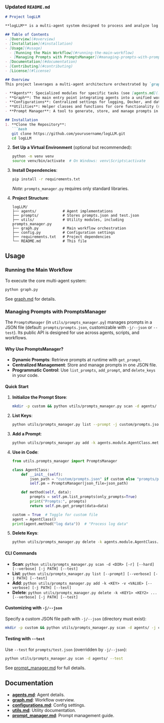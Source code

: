 ### Updated `README.md`

```markdown
# Project logLLM

**logLLM** is a multi-agent system designed to process and analyze log data using a collaborative agent-based workflow. This repository provides a modular framework integrating various agents, a central orchestration layer, and utility tools to streamline development and deployment.

## Table of Contents
- [Overview](#overview)
- [Installation](#installation)
- [Usage](#usage)
  - [Running the Main Workflow](#running-the-main-workflow)
  - [Managing Prompts with PromptsManager](#managing-prompts-with-promptsmanager)
- [Documentation](#documentation)
- [Contributing](#contributing)
- [License](#license)

## Overview
This project leverages a multi-agent architecture orchestrated by `graph.py`, supported by configuration management, utility functions, and a robust prompt management system. Key components include:

- **Agents**: Specialized modules for specific tasks (see [agents.md](./doc/agents.md)).
- **Graph**: The main entry point integrating agents into a unified workflow (see [graph.md](./doc/graph.md)).
- **Configurations**: Centralized settings for logging, Docker, and databases (see [configurations.md](./doc/configurable.md)).
- **Utilities**: Helper classes and functions for core functionality (see [utils.md](./doc/utils.md)).
- **Prompt Manager**: A tool to generate, store, and manage prompts in a JSON file (default: `prompts/prompts.json`, customizable via `-j/--json`), designed for broad use across the project (see [prompt_manager.md](./doc/prompts_manager.md)).

## Installation
1. **Clone the Repository**:
   ```bash
   git clone https://github.com/yourusername/logLLM.git
   cd logLLM
   ```

2. **Set Up a Virtual Environment** (optional but recommended):
   ```bash
   python -m venv venv
   source venv/bin/activate  # On Windows: venv\Scripts\activate
   ```

3. **Install Dependencies**:
   ```bash
   pip install -r requirements.txt
   ```
   *Note*: `prompts_manager.py` requires only standard libraries.

4. **Project Structure**:
   ```
   logLLM/
   ├── agents/            # Agent implementations
   ├── prompts/           # Stores prompts.json and test.json
   ├── utils/             # Utility modules, including prompts_manager.py
   ├── graph.py           # Main workflow orchestration
   ├── config.py          # Configuration settings
   ├── requirements.txt   # Project dependencies
   └── README.md          # This file
   ```

## Usage

### Running the Main Workflow
To execute the core multi-agent system:
```bash
python graph.py
```
See [graph.md](./doc/graph.md) for details.

### Managing Prompts with PromptsManager
The `PromptsManager` (in `utils/prompts_manager.py`) manages prompts in a JSON file (default: `prompts/prompts.json`, customizable with `-j/--json` or `--test`). Its public API is designed for use across agents, scripts, and workflows.

#### Why Use PromptsManager?
- **Dynamic Prompts**: Retrieve prompts at runtime with `get_prompt`.
- **Centralized Management**: Store and manage prompts in one JSON file.
- **Programmatic Control**: Use `list_prompts`, `add_prompt`, and `delete_keys` in your code.

#### Quick Start
1. **Initialize the Prompt Store**:
   ```bash
   mkdir -p custom && python utils/prompts_manager.py scan -d agents/ -r -j custom/prompts.json
   ```

2. **List Keys**:
   ```bash
   python utils/prompts_manager.py list --prompt -j custom/prompts.json
   ```

3. **Add a Prompt**:
   ```bash
   python utils/prompts_manager.py add -k agents.module.AgentClass.method -v "Process {data}" -j custom/prompts.json
   ```

4. **Use in Code**:
   ```python
   from utils.prompts_manager import PromptsManager

   class AgentClass:
       def __init__(self):
           json_path = "custom/prompts.json" if custom else "prompts/prompts.json"
           self.pm = PromptsManager(json_file=json_path)

       def method(self, data):
           prompts = self.pm.list_prompts(only_prompts=True)
           print("Prompts:", prompts)
           return self.pm.get_prompt(data=data)

   custom = True  # Toggle for custom file
   agent = AgentClass()
   print(agent.method("log data"))  # "Process log data"
   ```

5. **Delete Keys**:
   ```bash
   python utils/prompts_manager.py delete -k agents.module.AgentClass.method -j custom/prompts.json
   ```

#### CLI Commands
- **Scan**: `python utils/prompts_manager.py scan -d <DIR> [-r] [--hard] [--verbose] [-j PATH] [--test]`
- **List**: `python utils/prompts_manager.py list [--prompt] [--verbose] [-j PATH] [--test]`
- **Add**: `python utils/prompts_manager.py add -k <KEY> -v <VALUE> [--verbose] [-j PATH] [--test]`
- **Delete**: `python utils/prompts_manager.py delete -k <KEY1> <KEY2> ... [--verbose] [-j PATH] [--test]`

#### Customizing with `-j/--json`
Specify a custom JSON file path with `-j/--json` (directory must exist):
```bash
mkdir -p custom && python utils/prompts_manager.py scan -d agents/ -j custom/prompts.json --verbose
```

#### Testing with `--test`
Use `--test` for `prompts/test.json` (overridden by `-j/--json`):
```bash
python utils/prompts_manager.py scan -d agents/ --test
```

See [prompt_manager.md](./doc/prompts_manager.md) for full details.

## Documentation
- **[agents.md](./doc/agents.md)**: Agent details.
- **[graph.md](./doc/graph.md)**: Workflow overview.
- **[configurations.md](./doc/configurable.md)**: Config settings.
- **[utils.md](./doc/utils.md)**: Utility documentation.
- **[prompt_manager.md](./doc/prompts_manager.md)**: Prompt management guide.



